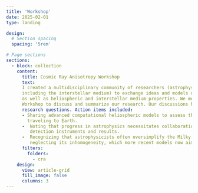 ```yaml
---
title: 'Workshop'
date: 2025-02-01
type: landing

design:
  # Section spacing
  spacing: '5rem'

# Page sections
sections:
  - block: collection
    content:
      title: Cosmic Ray Anisotropy Workshop
      text: 
      I created a multidisciplinary community of researchers (astrophysics, heliophysics, plasma physics, astronomy, 
      including the interstellar medium) to exchange ideas and models on cosmic ray anisotropy and particle propagation 
      as well as heliospheric and interstellar medium properties. We meet biennially at the Cosmic Ray Anisotropy 
      Workshop to discuss and summarize our research. Our discussions have inspired new ideas, collaborations, and 
      research questions. Action items included:
      - Sharing advanced computational heliospheric models to assess the heliosphere’s impact on cosmic-ray particles 
        traveling to Earth.
      -  Noting that progress in astrophysics necessitates collaboration between cosmic-ray experiment teams to improve 
         detection instruments and results.
      -  Recognizing that astrophysicists often oversimplify the Milky Way model when studying cosmic-ray diffusion, 
         neglecting its inhomogeneity, which more recent models now aim to address.
      filters:
        folders:
          - cra
    design:
      view: article-grid
      fill_image: false
      columns: 3
---
```

